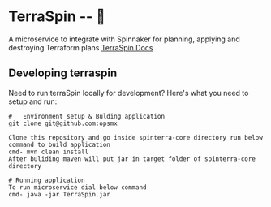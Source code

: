 # TerraSpin -- :whale:

A microservice to integrate with Spinnaker for planning, applying and destroying Terraform plans
[TerraSpin Docs](https://docs.opsmx.com/codelabs/terraform-spinnaker) 

## Developing terraspin
Need to run terraSpin locally for development? Here's what you need to setup and run:

```
#	Environment setup & Bulding application
git clone git@github.com:opsmx

Clone this repository and go inside spinterra-core directory run below command to build application 
cmd- mvn clean install  
After buliding maven will put jar in target folder of spinterra-core directory

# Running application
To run microservice dial below command 
cmd- java -jar TerraSpin.jar 

```
